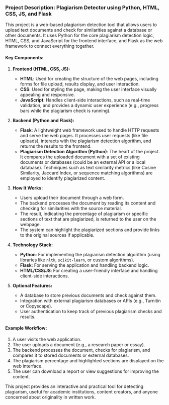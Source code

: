 ### Project Description: **Plagiarism Detector using Python, HTML, CSS, JS, and Flask**

This project is a web-based plagiarism detection tool that allows users to upload text documents and check for similarities against a database or other documents. It uses Python for the core plagiarism detection logic, HTML, CSS, and JavaScript for the frontend interface, and Flask as the web framework to connect everything together.

#### **Key Components:**

1. **Frontend (HTML, CSS, JS):**
   - **HTML**: Used for creating the structure of the web pages, including forms for file upload, results display, and user interaction.
   - **CSS**: Used for styling the page, making the user interface visually appealing and responsive.
   - **JavaScript**: Handles client-side interactions, such as real-time validation, and provides a dynamic user experience (e.g., progress bars while the plagiarism check is running).

2. **Backend (Python and Flask):**
   - **Flask**: A lightweight web framework used to handle HTTP requests and serve the web pages. It processes user requests (like file uploads), interacts with the plagiarism detection algorithm, and returns the results to the frontend.
   - **Plagiarism Detection Algorithm (Python)**: The heart of the project. It compares the uploaded document with a set of existing documents or databases (could be an external API or a local database). Techniques such as text similarity metrics (like Cosine Similarity, Jaccard Index, or sequence matching algorithms) are employed to identify plagiarized content.

3. **How It Works:**
   - Users upload their document through a web form.
   - The backend processes the document by reading its content and checking for similarities with the source material.
   - The result, indicating the percentage of plagiarism or specific sections of text that are plagiarized, is returned to the user on the webpage.
   - The system can highlight the plagiarized sections and provide links to the original sources if applicable.

4. **Technology Stack:**
   - **Python**: For implementing the plagiarism detection algorithm (using libraries like `nltk`, `scikit-learn`, or custom algorithms).
   - **Flask**: For serving the application and handling backend logic.
   - **HTML/CSS/JS**: For creating a user-friendly interface and handling client-side interactions.

5. **Optional Features:**
   - A database to store previous documents and check against them.
   - Integration with external plagiarism databases or APIs (e.g., Turnitin or Copyscape).
   - User authentication to keep track of previous plagiarism checks and results.

#### **Example Workflow:**
   1. A user visits the web application.
   2. The user uploads a document (e.g., a research paper or essay).
   3. The backend processes the document, checks for plagiarism, and compares it to stored documents or external databases.
   4. The plagiarism percentage and highlighted sections are displayed on the web interface.
   5. The user can download a report or view suggestions for improving the content.

This project provides an interactive and practical tool for detecting plagiarism, useful for academic institutions, content creators, and anyone concerned about originality in written work.
